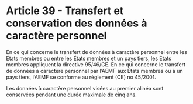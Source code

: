 # Article 39 - Transfert et conservation des données à caractère personnel


En ce qui concerne le transfert de données à caractère personnel entre les États membres ou entre les États membres et un pays tiers, les États membres appliquent la directive 95/46/CE. En ce qui concerne le transfert de données à caractère personnel par l’AEMF aux États membres ou à un pays tiers, l’AEMF se conforme au règlement (CE) no 45/2001.

Les données à caractère personnel visées au premier alinéa sont conservées pendant une durée maximale de cinq ans.
